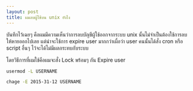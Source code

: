 ```yaml
---
layout: post
title: ผมลบผู้ใช้บน unix ยังไง
---
```

บันทึกไว้เฉยๆ คือผมมีความเห็นว่าการลบบัญชีผู้ใช้ออกจากระบบ unix นั้นไม่จำเป็นต้องใช้การลบให้หายออกไปเลย แต่น่าจะใช้การ expire user มากกว่าเผื่อว่า user คนนั้นได้สั่ง cron หรือ script อื่นๆ ไว้จะได้ไม่มีผลกระทบกับระบบ

โดยวิธีการที่ผมใช้คือผมจะสั่ง Lock พร้อมๆ กัน Expire user

```bash
usermod -L USERNAME
```

```bash
chage -E 2015-31-12 USERNAME
```
